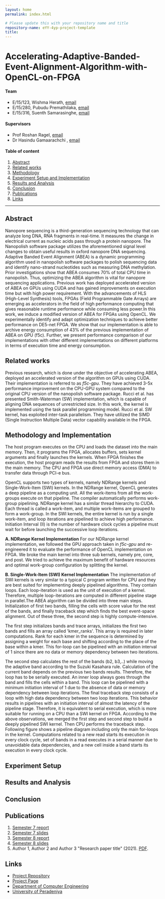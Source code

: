 ```yaml
---
layout: home
permalink: index.html

# Please update this with your repository name and title
repository-name: eYY-4yp-project-template
title:
---
```


[comment]: # "This is the standard layout for the project, but you can clean this and use your own template"

# Accelerating-Adaptive-Banded-Event-Alignment-Algorithm-with-OpenCL-on-FPGA

#### Team

- E/15/123, Wishma Herath, [email](mailto:e15123@eng.pdn.ac.lk)
- E/15/280, Pubudu Premathilaka, [email](mailto:pubudu.premathilaka@eng.pdn.ac.lk)
- E/15/316, Suenth Samarasinghe, [email](mailto:e15316@eng.pdn.ac.lk)

#### Supervisors

- Prof Roshan Ragel, [email](mailto:roshanr@eng.pdn.ac.lk)
- Dr Hasindu Gamaarachchi , [email](mailto:hasindu2008@gmail.com)

#### Table of content

1. [Abstract](#abstract)
2. [Related works](#related-works)
3. [Methodology](#methodology)
4. [Experiment Setup and Implementation](#experiment-setup-and-implementation)
5. [Results and Analysis](#results-and-analysis)
6. [Conclusion](#conclusion)
7. [Publications](#publications)
8. [Links](#links)

---

## Abstract
Nanopore sequencing is a third-generation sequencing technology that can analyze long DNA, RNA fragments in real-time. It measures the change in electrical current as nucleic acids pass through a protein nanopore. The Nanopolish software package utilizes the aforementioned signal level changes to obtain useful results in oxford nanopore DNA sequencing. Adaptive Banded Event Alignment (ABEA) is a dynamic programming algorithm used in nanopolish software packages to polish sequencing data and identify nano-strand nucleotides such as measuring DNA methylation. Prior investigations show that ABEA consumes 70% of total CPU time in nanopolish. Thus, optimizing the ABEA algorithm is vital for nanopore sequencing applications. Previous work has deployed accelerated version of ABEA on GPUs using CUDA and has gained improvements on execution time but with high power requirement. With the advancements of HLS (High-Level Synthesis) tools, FPGAs (Field Programmable Gate Arrays) are emerging as accelerators in the field of high performance computing that gives reasonable runtime performance while consuming less power.In this work, we induce a modified version of ABEA for FPGAs using OpenCL. We experimentally identify and adapt optimization techniques to achieve better performance on DE5-net FPGA. We show that our implementation is able to archive  energy consumption of 43% of the previous implementation of ABEA on GPU (f5c). Further, we present performance comparison of our implementations with other different implementations on different platforms in terms of execution time and energy consumption.
## Related works
Previous research, which is done under the objective of accelerating ABEA, deployed an accelerated version of the algorithm on GPUs using CUDA. Their implementation is referred to as *f5c-gpu*. They have achieved 3-5x performance improvement on the CPU-GPU system compared to the original CPU version of the nanopolish software package. Rucci et al. has presented Smith-Waterman (SW) implementation, which is capable of aligning DNA sequences of unrestricted size. In this work, the kernel is implemented using the task parallel programming model. Rucci et al. SW kernel, has exploited inter-task parallelism. They have utilized the SIMD (Single Instruction Multiple Data) vector capability available in the FPGA. 
## Methodology and Implementation
The host program executes on the CPU and loads the dataset into the main memory. Then, it programs the FPGA, allocates buffers, sets kernel arguments and finally launches the kernels. When FPGA finishes the execution, the host program reads the results from FPGA and stores them in the main memory. The CPU and FPGA use direct memory access (DMA) to transfer data through PCI-e bus. 

OpenCL supports two types of kernels, namely NDRange kernels and Single-Work-Item (SWI) kernels. In the NDRange kernel, OpenCL generates a deep pipeline as a computing unit. All the work-items from all the work-groups execute on that pipeline. The compiler automatically performs work-group pipelining. NDRange kernel has a similar thread hierarchy to CUDA. Each thread is called a work-item, and multiple work-items are grouped to form a work-group. In the SWI kernels, the entire kernel is run by a single work-item, and loop iterations are pipelined to achieve high performance. Initiation Interval (II) is the number of hardware clock cycles a pipeline must wait for before launching the successive loop iterations.

**A. NDRange Kernel Implementation**
For our NDRange kernel implementation, we followed the GPU approach taken in *f5c-gpu* and re-engineered it to evaluate the performance of OpenCL implementation on FPGA. We broke the main kernel into three sub kernels, namely pre, core, and post. We tried to achieve the maximum benefit of hardware resources and optimal work-group configuration by splitting the kernel.

**B. Single-Work-Item (SWI) Kernel Implementation**
The implementation of SWI kernels is very similar to a typical C program written for CPU and they are best suited for implementing deeply pipelined algorithms. They contain loops. Each loop-iteration is used as the unit of execution of a kernel. Therefore, multiple loop-iterations are computed in different pipeline stage in parallel.The ABEA algorithm can be divided into three main steps. Initialization of first two bands, filling the cells with score value for the rest of the bands, and finally traceback step which finds the best event-space alignment. Out of these three, the second step is highly compute-intensive.

The first step initializes bands and trace arrays, initializes the first two bands and fills an array called 'kmer_ranks'. This array is required in later computations. Rank for each kmer in the sequence is determined by assigning a weight for each base and shifting according to the place of the base within a kmer. This for-loop can be pipelined with an initiation interval of 1 since there are no data or memory dependency between two iterations.

The second step calculates the rest of the bands (b2, b3,..) while moving the adaptive band according to the Suzuki Kasahara rule. Calculation of the current band depends on the previous two bands results. Therefore, the loop has to be serially executed. An inner loop always goes through the band and fills the cells within a band. This loop can be pipelined with a minimum initiation interval of 1 due to the absence of data or memory dependency between loop iterations. The final traceback step consists of a loop with high data dependency between two loop iterations. This behavior results in pipelines with an initiation interval of almost the latency of the pipeline stage. Therefore, it is equivalent to serial execution, which is more suitable for running on a CPU than a SWI kernel on FPGA. According to the above observations, we merged the first step and second step to build a deeply pipelined SWI kernel. Then CPU performs the traceback step. Following figure shows a pipeline diagram including only the main for-loops in the kernel. Computations related to a new read starts its execution in every clock cycle, set of bands in a read executes in a serial manner due to unavoidable data dependencies, and a new cell inside a band starts its execution in every clock cycle. 


## Experiment Setup 

## Results and Analysis

## Conclusion

## Publications
1. [Semester 7 report](./)
2. [Semester 7 slides](./)
3. [Semester 8 report](./)
4. [Semester 8 slides](./)
5. Author 1, Author 2 and Author 3 "Research paper title" (2021). [PDF](./).


## Links

[//]: # ( NOTE: EDIT THIS LINKS WITH YOUR REPO DETAILS )

- [Project Repository](https://github.com/imsuneth/abea-on-fpga.git)
- [Project Page](https://cepdnaclk.github.io/repository-name)
- [Department of Computer Engineering](http://www.ce.pdn.ac.lk/)
- [University of Peradeniya](https://eng.pdn.ac.lk/)

[//]: # "Please refer this to learn more about Markdown syntax"
[//]: # "https://github.com/adam-p/markdown-here/wiki/Markdown-Cheatsheet"
